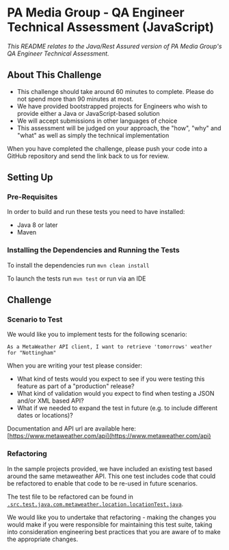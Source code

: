 # PA Media Group - QA Engineer Technical Assessment (JavaScript)

*This README relates to the Java/Rest Assured version of PA Media Group's QA Engineer Technical Assessment.*

## About This Challenge

  * This challenge should take around 60 minutes to complete. Please do not spend more than 90 minutes at most.
  * We have provided bootstrapped projects for Engineers who wish to provide either a Java or JavaScript-based solution
  * We will accept submissions in other languages of choice
  * This assessment will be judged on your approach, the "how", "why" and "what" as well as simply the technical implementation

When you have completed the challenge, please push your code into a GitHub repository and send the link back to us for review.

## Setting Up

### Pre-Requisites

In order to build and run these tests you need to have installed:
  - Java 8 or later
  - Maven

### Installing the Dependencies and Running the Tests

To install the dependencies run `mvn clean install`

To launch the tests run `mvn test` or run via an IDE

## Challenge

### Scenario to Test

We would like you to implement tests for the following scenario:

`As a MetaWeather API client, I want to retrieve 'tomorrows' weather for "Nottingham"`

When you are writing your test please consider:

  - What kind of tests would you expect to see if you were testing this feature as part of a "production" release?
  - What kind of validation would you expect to find when testing a JSON and/or XML based API?
  - What if we needed to expand the test in future (e.g. to include different dates or locations)?

Documentation and API url are available here: [https://www.metaweather.com/api](https://www.metaweather.com/api)

### Refactoring

In the sample projects provided, we have included an existing test based around the same metaweather API.  This one test includes code that could be refactored to enable that code to be re-used in future scenarios.

The test file to be refactored can be found in [`.src.test.java.com.metaweather.location.locationTest.java`](./src/test/java/com/metaweather/location/locationTest.java).

We would like you to undertake that refactoring - making the changes you would make if you were responsible for maintaining this test suite, taking into consideration engineering best practices that you are aware of to make the appropriate changes.
